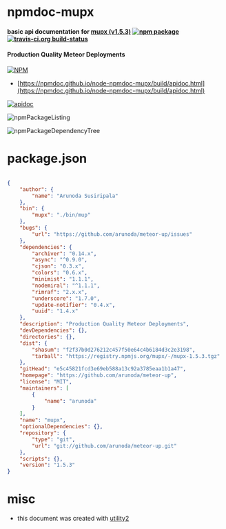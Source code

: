 # npmdoc-mupx

#### basic api documentation for  [mupx (v1.5.3)](https://github.com/arunoda/meteor-up)  [![npm package](https://img.shields.io/npm/v/npmdoc-mupx.svg?style=flat-square)](https://www.npmjs.org/package/npmdoc-mupx) [![travis-ci.org build-status](https://api.travis-ci.org/npmdoc/node-npmdoc-mupx.svg)](https://travis-ci.org/npmdoc/node-npmdoc-mupx)

#### Production Quality Meteor Deployments

[![NPM](https://nodei.co/npm/mupx.png?downloads=true&downloadRank=true&stars=true)](https://www.npmjs.com/package/mupx)

- [https://npmdoc.github.io/node-npmdoc-mupx/build/apidoc.html](https://npmdoc.github.io/node-npmdoc-mupx/build/apidoc.html)

[![apidoc](https://npmdoc.github.io/node-npmdoc-mupx/build/screenCapture.buildCi.browser.%252Ftmp%252Fbuild%252Fapidoc.html.png)](https://npmdoc.github.io/node-npmdoc-mupx/build/apidoc.html)

![npmPackageListing](https://npmdoc.github.io/node-npmdoc-mupx/build/screenCapture.npmPackageListing.svg)

![npmPackageDependencyTree](https://npmdoc.github.io/node-npmdoc-mupx/build/screenCapture.npmPackageDependencyTree.svg)



# package.json

```json

{
    "author": {
        "name": "Arunoda Susiripala"
    },
    "bin": {
        "mupx": "./bin/mup"
    },
    "bugs": {
        "url": "https://github.com/arunoda/meteor-up/issues"
    },
    "dependencies": {
        "archiver": "0.14.x",
        "async": "^0.9.0",
        "cjson": "0.3.x",
        "colors": "0.6.x",
        "minimist": "1.1.1",
        "nodemiral": "^1.1.1",
        "rimraf": "2.x.x",
        "underscore": "1.7.0",
        "update-notifier": "0.4.x",
        "uuid": "1.4.x"
    },
    "description": "Production Quality Meteor Deployments",
    "devDependencies": {},
    "directories": {},
    "dist": {
        "shasum": "f2f37b0d276212c457f50e64c4b6184d3c2e3198",
        "tarball": "https://registry.npmjs.org/mupx/-/mupx-1.5.3.tgz"
    },
    "gitHead": "e5c45821fcd3e69eb588a13c92a3785eaa1b1a47",
    "homepage": "https://github.com/arunoda/meteor-up",
    "license": "MIT",
    "maintainers": [
        {
            "name": "arunoda"
        }
    ],
    "name": "mupx",
    "optionalDependencies": {},
    "repository": {
        "type": "git",
        "url": "git://github.com/arunoda/meteor-up.git"
    },
    "scripts": {},
    "version": "1.5.3"
}
```



# misc
- this document was created with [utility2](https://github.com/kaizhu256/node-utility2)
